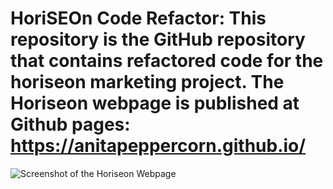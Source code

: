 # HoriSEOn Code Refactor: This repository is the GitHub repository that contains refactored code for the horiseon marketing project. The Horiseon webpage is published at Github pages: https://anitapeppercorn.github.io/
![Screenshot of the Horiseon Webpage](https://github.com/anitapeppercorn/Horiseon-Marketing-Project1/issues/1#issue-623989109)
